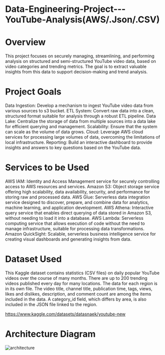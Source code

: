 # Data-Engineering-Project---YouTube-Analysis(AWS/.Json/.CSV)

# Overview
This project focuses on securely managing, streamlining, and performing analysis on structured and semi-structured YouTube video data, based on video categories and trending metrics. The goal is to extract valuable insights from this data to support decision-making and trend analysis.

# Project Goals
Data Ingestion: Develop a mechanism to ingest YouTube video data from various sources to s3 bucket.
ETL System: Convert raw data into a clean, structured format suitable for analysis through a robust ETL pipeline.
Data Lake: Centralize the storage of data from multiple sources into a data lake for efficient querying and management.
Scalability: Ensure that the system can scale as the volume of data grows.
Cloud: Leverage AWS cloud services for processing large volumes of data, overcoming the limitations of local infrastructure.
Reporting: Build an interactive dashboard to provide insights and answers to key questions based on the YouTube data.

# Services to be Used
AWS IAM: Identity and Access Management service for securely controlling access to AWS resources and services.
Amazon S3: Object storage service offering high scalability, data availability, security, and performance for storing raw and processed data.
AWS Glue: Serverless data integration service designed to discover, prepare, and combine data for analytics, machine learning, and application development.
AWS Athena: Interactive query service that enables direct querying of data stored in Amazon S3, without needing to load it into a database.
AWS Lambda: Serverless computing service that allows execution of code without the need to manage infrastructure, suitable for processing data transformations.
Amazon QuickSight: Scalable, serverless business intelligence service for creating visual dashboards and generating insights from data.

# Dataset Used
This Kaggle dataset contains statistics (CSV files) on daily popular YouTube videos over the course of many months. There are up to 200 trending videos published every day for many locations. The data for each region is in its own file. The video title, channel title, publication time, tags, views, likes and dislikes, description, and comment count are among the items included in the data. A category_id field, which differs by area, is also included in the JSON file linked to the region.

https://www.kaggle.com/datasets/datasnaek/youtube-new

 # Architecture Diagram

![architecture](https://github.com/user-attachments/assets/713749bc-5603-4240-8e2a-04df2df4aeea)

